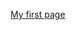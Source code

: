 [My first page](https://cdn.rawgit.com/laniywh/the-complete-web-developer-course/master/1.%20HTML/index.html)
